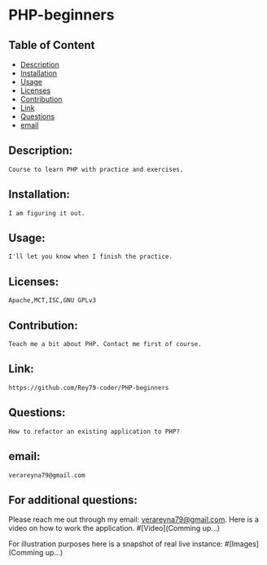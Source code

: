 
# PHP-beginners

## Table of Content

- [Description](#Description)
- [Installation](#Installation)
- [Usage](#Usage)
- [Licenses](#Licenses)
- [Contribution](#Contribution)
- [Link](#Link)
- [Questions](#Questions)
- [email](#email)

## Description:
    Course to learn PHP with practice and exercises.
## Installation:
    I am figuring it out.
## Usage:
    I'll let you know when I finish the practice.
## Licenses:
    Apache,MCT,ISC,GNU GPLv3
## Contribution:
    Teach me a bit about PHP. Contact me first of course.
## Link:
    https://github.com/Rey79-coder/PHP-beginners
## Questions:
    How to refactor an existing application to PHP?
## email:
    verareyna79@gmail.com

## For additional questions:
   Please reach me out through my email: verareyna79@gmail.com.
   Here is a video on how to work the application.
#[Video](Comming up...)

For illustration purposes here is a snapshot of real live instance:
#[Images](Comming up...)

